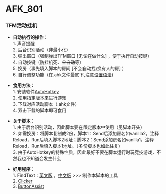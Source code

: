 # AFK_801       
### TFM活动挂机       
       
* **自动执行的操作：**             
       1. 声音提醒       
       2. 后台识别活动（非最小化）       
       3. 弹出窗口（强制弹出TFM窗口 [无论在做什么] ，便于执行自动按键）       
       4. 自动按键（防挂机死、~~全自动~~等）       
       5. 换房（事先填入脚本的房间 [不会自动找\换有人的房] ）       
       6. 自行调整功能（在.ahk文件最底下,注意[设置语法](https://wyagd001.github.io/v2/docs/index.htm))       
       
* **食用方法：**       
       1. 安装软件[AutoHotkey](https://autohotkey.com/)       
       2. 使用[指定版本](https://github.com/lyliny/AFK_801/releases/)来进行游戏       
       3. 下载对应活动脚本（.ahk文件）       
       4. 双击下载的脚本即可食用       
       
* **关于脚本：**       
       1. 由于后台识别活动，因此脚本要在限定版本中使用（见脚本开头）       
       2. 如需换房：将脚本复制成2份，脚本1：Send后添加房名如vanilla2，注释Reload，Run后填入脚本2地址；脚本2：Send添加房名如vanilla1，注释Reload，Run后填入脚本1地址。（多份脚本也如此往复）       
       3. 由于AutoHotkey的特殊性质，因此最好不要在脚本运行时玩竞技游戏，不然我也不知道会发生什么       
       
* **好用程序：**       
       1. FindText：[英文版](https://www.autohotkey.com/boards/viewtopic.php?f=83&t=116471) ，[中文版](https://www.autoahk.com/archives/44766)  >>>  制作本脚本的工具      
       2. [Clicker](https://gitee.com/fasterthanlight/automatic_clicker_2/releases)       
       3. [ButtonAssist](https://github.com/zclucas/ButtonAssist/releases/)       

